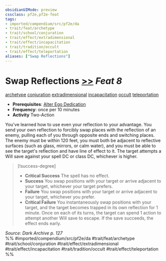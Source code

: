 ```yaml
---
obsidianUIMode: preview
cssclass: pf2e,pf2e-feat
tags:
- imported/compendium/src/pf2e/da
- trait/feat/archetype
- trait/school/conjuration
- trait/effect/extradimensional
- trait/effect/incapacitation
- trait/tradition/occult
- trait/effect/teleportation
aliases: ["Swap Reflections"]
---
```

# Swap Reflections  [>>](chapter-9-playing-the-game.md#Actions "Two-Action") *Feat 8*  
[archetype](archetype.md)  [conjuration](conjuration.md)  [extradimensional](extradimensional.md)  [incapacitation](incapacitation.md)  [occult](occult.md)  [teleportation](teleportation.md)  

- **Prerequisites**: [Alter Ego Dedication](alter-ego-dedication-da.md)
- **Frequency**: once per 10 minutes
- **Activity** Two-Action

You've learned how to use even your reflection to your advantage. You send your own reflection to forcibly swap places with the reflection of an enemy, pulling each of you through opposite ends and switching places. The enemy must be within 120 feet, you must both be adjacent to reflective surfaces (such as glass, mirrors, or calm water), and you must be able to see the target's reflection and have line of effect to it. The target attempts a Will save against your spell DC or class DC, whichever is higher.

> [!success-degree] 
> - **Critical Success** The spell has no effect.
> - **Success** You swap positions with your target or arrive adjacent to your target, whichever your target prefers.
> - **Failure** You swap positions with your target or arrive adjacent to your target, whichever you prefer.
> - **Critical Failure** You instantaneously swap positions with your target, and the target becomes trapped in its own reflection for 1 minute. Once on each of its turns, the target can spend 1 action to attempt another Will save to escape. If the save succeeds, the effect ends early.

*Source: Dark Archive p. 127*  
%% #imported/compendium/src/pf2e/da #trait/feat/archetype #trait/school/conjuration #trait/effect/extradimensional #trait/effect/incapacitation #trait/tradition/occult #trait/effect/teleportation %%